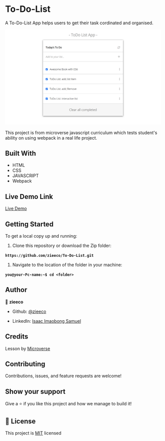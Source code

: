 # To-Do-List

A To-Do-List App helps users to get their task cordinated and organised.

<p align="center">
  <img src="./screenshot.png">
</p>

This  project is from microverse javascript curriculum which tests student's ability on using webpack in a real life project.

## Built With

- HTML
- CSS
- JAVASCRIPT
- Webpack

## Live Demo Link

[Live Demo](https://zieeco.github.io/To-Do-List/dist/index.html)

## Getting Started

To get a local copy up and running:

1. Clone this repository or download the Zip folder:

**`https://github.com/zieeco/To-Do-List.git`**

1. Navigate to the location of the folder in your machine:

**`you@your-Pc-name:~$ cd <folder>`**

## Author

👤 **zieeco**

- Github: [@zieeco](https://github.com/zieeco)

- LinkedIn: [Isaac Imaobong Samuel](https://www.linkedin.com/in/isaac-imaobong-samuel-a4849b1b8/)

## Credits

Lesson by [Microverse](https://bit.ly/MicroverseTN)

## Contributing

Contributions, issues, and feature requests are welcome!

## Show your support

Give a ⭐️ if you like this project and how we manage to build it!

## 📝 License

This project is [MIT](./MIT.md) licensed
